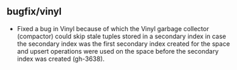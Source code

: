 ## bugfix/vinyl

* Fixed a bug in Vinyl because of which the Vinyl garbage collector (compactor)
  could skip stale tuples stored in a secondary index in case the secondary
  index was the first secondary index created for the space and upsert
  operations were used on the space before the secondary index was created
  (gh-3638).
